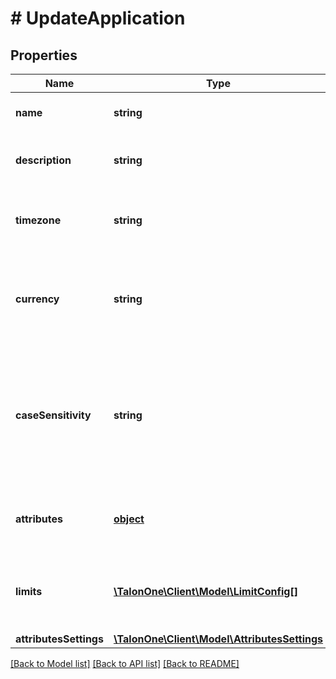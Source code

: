 # # UpdateApplication

## Properties

Name | Type | Description | Notes
------------ | ------------- | ------------- | -------------
**name** | **string** | The name of this application. | 
**description** | **string** | A longer description of the application. | [optional] 
**timezone** | **string** | A string containing an IANA timezone descriptor. | 
**currency** | **string** | A string describing a default currency for new customer sessions. | 
**caseSensitivity** | **string** | A string indicating how should campaigns in this application deal with case sensitivity on coupon codes. | [optional] 
**attributes** | [**object**](.md) | Arbitrary properties associated with this campaign | [optional] 
**limits** | [**\TalonOne\Client\Model\LimitConfig[]**](LimitConfig.md) | Default limits for campaigns created in this application | [optional] 
**attributesSettings** | [**\TalonOne\Client\Model\AttributesSettings**](AttributesSettings.md) |  | [optional] 

[[Back to Model list]](../../README.md#documentation-for-models) [[Back to API list]](../../README.md#documentation-for-api-endpoints) [[Back to README]](../../README.md)


